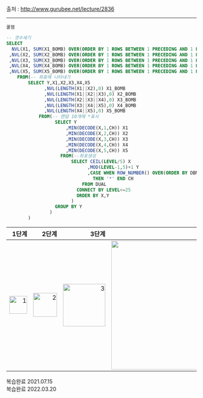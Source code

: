 출처 : http://www.gurubee.net/lecture/2836

----

```
꿀잼
```

```SQL
-- 갯수세기
SELECT 
  NVL(X1, SUM(X1_BOMB) OVER(ORDER BY 1 ROWS BETWEEN 1 PRECEDING AND 1 FOLLOWING)) ANW_1
 ,NVL(X2, SUM(X2_BOMB) OVER(ORDER BY 1 ROWS BETWEEN 1 PRECEDING AND 1 FOLLOWING)) ANW_2
 ,NVL(X3, SUM(X3_BOMB) OVER(ORDER BY 1 ROWS BETWEEN 1 PRECEDING AND 1 FOLLOWING)) ANW_3
 ,NVL(X4, SUM(X4_BOMB) OVER(ORDER BY 1 ROWS BETWEEN 1 PRECEDING AND 1 FOLLOWING)) ANW_4
 ,NVL(X5, SUM(X5_BOMB) OVER(ORDER BY 1 ROWS BETWEEN 1 PRECEDING AND 1 FOLLOWING)) ANW_5
    FROM(-- 좌표에 나타내기 
        SELECT Y,X1,X2,X3,X4,X5
              ,NVL(LENGTH(X1||X2),0) X1_BOMB
              ,NVL(LENGTH(X1||X2||X3),0) X2_BOMB
              ,NVL(LENGTH(X2||X3||X4),0) X3_BOMB
              ,NVL(LENGTH(X3||X4||X5),0) X4_BOMB
              ,NVL(LENGTH(X4||X5),0) X5_BOMB
            FROM(-- 랜덤 10개에 *표시
                  SELECT Y
                      ,MIN(DECODE(X,1,CH)) X1
                      ,MIN(DECODE(X,2,CH)) X2
                      ,MIN(DECODE(X,3,CH)) X3
                      ,MIN(DECODE(X,4,CH)) X4
                      ,MIN(DECODE(X,5,CH)) X5
                    FROM(--좌표생성
                        SELECT CEIL(LEVEL/5) X 
                              ,MOD(LEVEL-1,5)+1 Y
                              ,CASE WHEN ROW_NUMBER() OVER(ORDER BY DBMS_RANDOM.RANDOM())<=10
                                THEN '*' END CH
                            FROM DUAL
                          CONNECT BY LEVEL<=25
                          ORDER BY X,Y
                        )
                  GROUP BY Y
                )
        )
```

|1단계|2단계|3단계|4단계|5단계|
|---:|---:|---:|---:|---:|
|<img width="47" alt="1" src="https://user-images.githubusercontent.com/34879309/85977286-4f8ee380-ba17-11ea-8db7-54fec2065cb7.PNG">|<img width="63" alt="2" src="https://user-images.githubusercontent.com/34879309/85977421-8cf37100-ba17-11ea-9552-eab7d0f8c7d0.PNG">|<img width="112" alt="3" src="https://user-images.githubusercontent.com/34879309/85977424-8e249e00-ba17-11ea-8448-3e6400171d3e.PNG">|<img width="340" alt="4" src="https://user-images.githubusercontent.com/34879309/85977427-8f55cb00-ba17-11ea-811d-87cdf3181960.PNG">|<img width="199" alt="5" src="https://user-images.githubusercontent.com/34879309/85977429-9086f800-ba17-11ea-881f-24ceddb884c1.PNG">|



복습완료 2021.07.15 </br>
복습완료 2022.03.20
